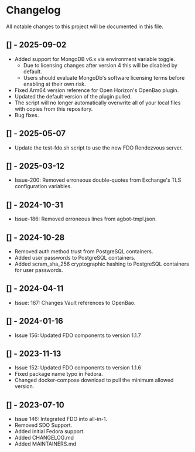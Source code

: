 # Changelog

All notable changes to this project will be documented in this file.

## [] - 2025-09-02
- Added support for MongoDB v6.x via environment variable toggle.
    - Due to licensing changes after version 4 this will be disabled by default.
    - Users should evaluate MongoDb's software licensing terms before enabling at their own risk.
- Fixed Arm64 version reference for Open Horizon's OpenBao plugin.
- Updated the default version of the plugin pulled.
- The script will no longer automatically overwrite all of your local files with copies from this repository.
- Bug fixes.

## [] - 2025-05-07
- Update the test-fdo.sh script to use the new FDO Rendezvous server.

## [] - 2025-03-12
- Issue-200: Removed erroneous double-quotes from Exchange's TLS configuration variables.

## [] - 2024-10-31
- Issue-186: Removed erroneous lines from agbot-tmpl.json.

## [] - 2024-10-28
- Removed auth method trust from PostgreSQL containers.
- Added user passwords to PostgreSQL containers.
- Added scram_sha_256 cryptographic hashing to PostgreSQL containers for user passwords.

## [] - 2024-04-11
- Issue: 167: Changes Vault references to OpenBao.

## [] - 2024-01-16
- Issue 156: Updated FDO components to version 1.1.7

## [] - 2023-11-13
- Issue 152: Updated FDO components to version 1.1.6
- Fixed package name typo in Fedora.
- Changed docker-compose download to pull the minimum allowed version.

## [] - 2023-07-10
- Issue 146: Integrated FDO into all-in-1.
- Removed SDO Support.
- Added initial Fedora support.
- Added CHANGELOG.md
- Added MAINTAINERS.md
